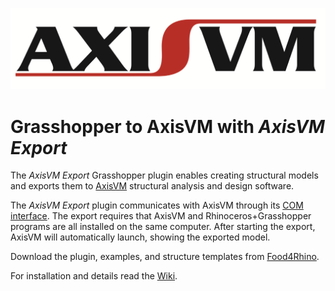 ![alt text](https://github.com/AxisVM/GrasshopperToAxisVM/blob/master/Documentation/images/AxisVM%20logo.bmp)
# Grasshopper to AxisVM with *AxisVM Export*

The *AxisVM Export* Grasshopper plugin enables creating structural models and exports them to [AxisVM](www.axisvm.eu) structural analysis and design software. 

The *AxisVM Export* plugin communicates with AxisVM through its [COM interface](http://axisvm.eu/axisvm_products_programming.html). The export requires that AxisVM and Rhinoceros+Grasshopper programs are all installed on the same computer. After starting the export, AxisVM will automatically launch, showing the exported model.

Download the plugin, examples, and structure templates from [Food4Rhino](www.food4rhino.com/app/axisvm-export).

For installation and details read the [Wiki](https://github.com/AxisVM/GrasshopperToAxisVM/wiki).
